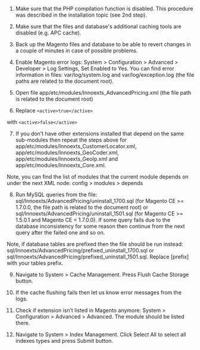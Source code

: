 1. Make sure that the PHP compilation function is disabled. This procedure was described in the installation topic (see 2nd step).

2. Make sure that the files and database's additional caching tools are disabled (e.g. APC cache).

3. Back up the Magento files and database to be able to revert changes in a couple of minutes in case of possible problems.

4. Enable Magento error logs: System > Configuration > Advanced > Developer > Log Settings, Set Enabled to Yes. You can find error information in files: var/log/system.log and var/log/exception.log (the file paths are related to the document root).

5. Open file app/etc/modules/Innoexts_AdvancedPricing.xml (the file path is related to the document root)

6. Replace
```<active>true</active>```

with
```<active>false</active>```

7. If you don’t have other extensions installed that depend on the same sub-modules then repeat the steps above for app/etc/modules/Innoexts_CustomerLocator.xml, app/etc/modules/Innoexts_GeoCoder.xml, app/etc/modules/Innoexts_GeoIp.xml and app/etc/modules/Innoexts_Core.xml.

Note, you can find the list of modules that the current module depends on under the next XML node: config > modules > depends

8. Run MySQL queries from the file: sql/Innoexts/AdvancedPricing/uninstall_1700.sql (for Magento CE >= 1.7.0.0, the file path is related to the document root) or sql/Innoexts/AdvancedPricing/uninstall_1501.sql (for Magento CE >= 1.5.0.1 and Magento CE < 1.7.0.0). If some query fails due to the database inconsistency for some reason then continue from the next query after the failed one and so on.

Note, if database tables are prefixed then the file should be run instead: sql/Innoexts/AdvancedPricing/prefixed_uninstall_1700.sql or sql/Innoexts/AdvancedPricing/prefixed_uninstall_1501.sql. Replace [prefix] with your tables prefix.

9. Navigate to System > Cache Management. Press Flush Cache Storage button.

10. If the cache flushing fails then let us know error messages from the logs.

11. Check if extension isn’t listed in Magento anymore: System > Configuration > Advanced > Advanced. The module should be listed there.

12. Navigate to System > Index Management. Click Select All to select all indexes types and press Submit button.
